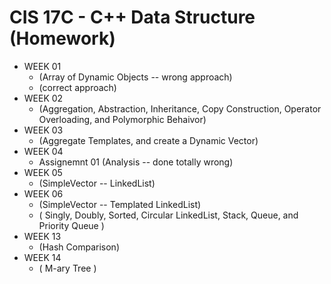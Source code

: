 # CIS 17C - C++ Data Structure (Homework)
  - WEEK 01
	- 	(Array of Dynamic Objects -- wrong approach)
	- 	(correct approach)
  - WEEK 02
	- 	(Aggregation, Abstraction, Inheritance,
				Copy Construction, Operator Overloading,
				and Polymorphic Behaivor)
  - WEEK 03
	- 	(Aggregate Templates, and create a Dynamic Vector)
  - WEEK 04
	- 	Assignemnt 01 (Analysis -- done totally wrong)
  - WEEK 05
	-  	(SimpleVector -- LinkedList)
  - WEEK 06
	- 	(SimpleVector -- Templated LinkedList)
	-   ( Singly, Doubly, Sorted, Circular LinkedList,
					Stack, Queue, and Priority Queue )
  - WEEK 13
	-  (Hash Comparison)
  - WEEK 14
	-  ( M-ary Tree )
